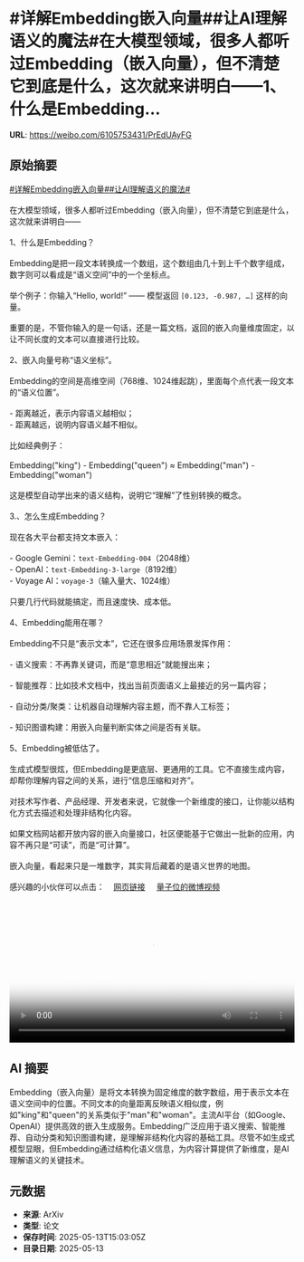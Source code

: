 # #详解Embedding嵌入向量##让AI理解语义的魔法#在大模型领域，很多人都听过Embedding（嵌入向量），但不清楚它到底是什么，这次就来讲明白——1、什么是Embedding...

**URL**: https://weibo.com/6105753431/PrEdUAyFG

## 原始摘要

<a href="https://m.weibo.cn/search?containerid=231522type%3D1%26t%3D10%26q%3D%23%E8%AF%A6%E8%A7%A3Embedding%E5%B5%8C%E5%85%A5%E5%90%91%E9%87%8F%23&amp;extparam=%23%E8%AF%A6%E8%A7%A3Embedding%E5%B5%8C%E5%85%A5%E5%90%91%E9%87%8F%23" data-hide=""><span class="surl-text">#详解Embedding嵌入向量#</span></a><a href="https://m.weibo.cn/search?containerid=231522type%3D1%26t%3D10%26q%3D%23%E8%AE%A9AI%E7%90%86%E8%A7%A3%E8%AF%AD%E4%B9%89%E7%9A%84%E9%AD%94%E6%B3%95%23&amp;extparam=%23%E8%AE%A9AI%E7%90%86%E8%A7%A3%E8%AF%AD%E4%B9%89%E7%9A%84%E9%AD%94%E6%B3%95%23" data-hide=""><span class="surl-text">#让AI理解语义的魔法#</span></a><br><br>在大模型领域，很多人都听过Embedding（嵌入向量），但不清楚它到底是什么，这次就来讲明白——<br><br>1、什么是Embedding？<br><br>Embedding是把一段文本转换成一个数组，这个数组由几十到上千个数字组成，数字则可以看成是“语义空间”中的一个坐标点。 <br><br>举个例子：你输入“Hello, world!” —— 模型返回 `[0.123, -0.987, …]` 这样的向量。<br><br>重要的是，不管你输入的是一句话，还是一篇文档，返回的嵌入向量维度固定，以让不同长度的文本可以直接进行比较。<br><br>2、嵌入向量号称“语义坐标”。<br><br>Embedding的空间是高维空间（768维、1024维起跳），里面每个点代表一段文本的“语义位置”。<br><br>- 距离越近，表示内容语义越相似；<br>- 距离越远，说明内容语义越不相似。<br><br>比如经典例子：<br><br>Embedding("king") - Embedding("queen") ≈ Embedding("man") - Embedding("woman") <br><br>这是模型自动学出来的语义结构，说明它“理解”了性别转换的概念。<br><br>3.、怎么生成Embedding？<br><br>现在各大平台都支持文本嵌入：<br><br>- Google Gemini：`text-Embedding-004`（2048维）<br>- OpenAI：`text-Embedding-3-large`（8192维）<br>- Voyage AI：`voyage-3`（输入量大、1024维）  <br><br>只要几行代码就能搞定，而且速度快、成本低。<br><br>4、Embedding能用在哪？<br><br>Embedding不只是“表示文本”，它还在很多应用场景发挥作用：<br><br>- 语义搜索：不再靠关键词，而是“意思相近”就能搜出来；<br><br>- 智能推荐：比如技术文档中，找出当前页面语义上最接近的另一篇内容；<br><br>- 自动分类/聚类：让机器自动理解内容主题，而不靠人工标签；<br><br>- 知识图谱构建：用嵌入向量判断实体之间是否有关联。<br><br>5、Embedding被低估了。<br><br>生成式模型很炫，但Embedding是更底层、更通用的工具。它不直接生成内容，却帮你理解内容之间的关系，进行“信息压缩和对齐”。<br><br>对技术写作者、产品经理、开发者来说，它就像一个新维度的接口，让你能以结构化方式去描述和处理非结构化内容。<br><br>如果文档网站都开放内容的嵌入向量接口，社区便能基于它做出一批新的应用，内容不再只是“可读”，而是“可计算”。<br><br>嵌入向量，看起来只是一堆数字，其实背后藏着的是语义世界的地图。<br><br>感兴趣的小伙伴可以点击：<a href="https://weibo.cn/sinaurl?u=https%3A%2F%2Ftechnicalwriting.dev%2Fml%2Fembeddings%2Foverview.html" data-hide=""><span class="url-icon"><img style="width: 1rem;height: 1rem" src="https://h5.sinaimg.cn/upload/2015/09/25/3/timeline_card_small_web_default.png" referrerpolicy="no-referrer"></span><span class="surl-text">网页链接</span></a> <a href="https://video.weibo.com/show?fid=1034:5165894335135766" data-hide=""><span class="url-icon"><img style="width: 1rem;height: 1rem" src="https://h5.sinaimg.cn/upload/2015/09/25/3/timeline_card_small_video_default.png" referrerpolicy="no-referrer"></span><span class="surl-text">量子位的微博视频</span></a><br clear="both"><div style="clear: both"></div><video controls="controls" poster="https://tvax4.sinaimg.cn/orj480/006Fd7o3ly1i1dzxf76rvj30u00uzjuh.jpg" style="width: 100%"><source src="https://f.video.weibocdn.com/o0/TqmnXOnllx08odl38SFW010412007d710E010.mp4?label=mp4_720p&amp;template=720x740.24.0&amp;ori=0&amp;ps=1CwnkDw1GXwCQx&amp;Expires=1747151924&amp;ssig=ftV680E%2BOx&amp;KID=unistore,video"><source src="https://f.video.weibocdn.com/o0/8rQZxqwElx08odl35A3e010412005j690E010.mp4?label=mp4_hd&amp;template=540x556.24.0&amp;ori=0&amp;ps=1CwnkDw1GXwCQx&amp;Expires=1747151924&amp;ssig=OPorxGFkKr&amp;KID=unistore,video"><source src="https://f.video.weibocdn.com/o0/eJoLe1SVlx08odl31neE010412002w2X0E010.mp4?label=mp4_ld&amp;template=360x368.24.0&amp;ori=0&amp;ps=1CwnkDw1GXwCQx&amp;Expires=1747151924&amp;ssig=vIfgZkow6q&amp;KID=unistore,video"><p>视频无法显示，请前往<a href="https://video.weibo.com/show?fid=1034%3A5165894335135766" target="_blank" rel="noopener noreferrer">微博视频</a>观看。</p></video>

## AI 摘要

Embedding（嵌入向量）是将文本转换为固定维度的数字数组，用于表示文本在语义空间中的位置。不同文本的向量距离反映语义相似度，例如"king"和"queen"的关系类似于"man"和"woman"。主流AI平台（如Google、OpenAI）提供高效的嵌入生成服务。Embedding广泛应用于语义搜索、智能推荐、自动分类和知识图谱构建，是理解非结构化内容的基础工具。尽管不如生成式模型显眼，但Embedding通过结构化语义信息，为内容计算提供了新维度，是AI理解语义的关键技术。

## 元数据

- **来源**: ArXiv
- **类型**: 论文
- **保存时间**: 2025-05-13T15:03:05Z
- **目录日期**: 2025-05-13
